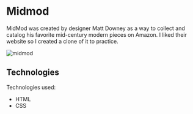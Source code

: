 # Midmod
MidMod was created by designer Matt Downey as a way to collect and catalog his favorite mid-century modern pieces on Amazon. I liked their website so I created a clone of it to practice.

![midmod](https://user-images.githubusercontent.com/18337656/171491585-9377f4c9-4628-4298-8c0b-f586852f65c4.png)

## Technologies

Technologies used:

- HTML
- CSS
